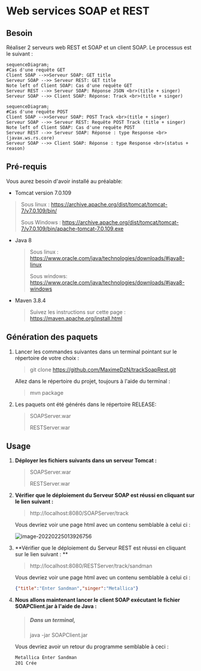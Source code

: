 # Web services  SOAP et REST



## Besoin 

Réaliser 2 serveurs web REST et SOAP et un client SOAP.
Le processus est le suivant : 

```mermaid
sequenceDiagram;
#Cas d'une requête GET
Client SOAP -->>Serveur SOAP: GET title
Serveur SOAP -->> Serveur REST: GET title
Note left of Client SOAP: Cas d'une requête GET 
Serveur REST -->> Serveur SOAP: Réponse JSON <br>(title + singer)
Serveur SOAP -->> Client SOAP: Réponse: Track <br>(title + singer)
```





```mermaid
sequenceDiagram;
#Cas d'une requête POST
Client SOAP -->>Serveur SOAP: POST Track <br>(title + singer)
Serveur SOAP -->> Serveur REST: Requête POST Track (title + singer) 
Note left of Client SOAP: Cas d'une requête POST 
Serveur REST -->> Serveur SOAP: Réponse : type Response <br>(javax.ws.rs.core)
Serveur SOAP -->> Client SOAP: Réponse : type Response <br>(status + reason)
```

## Pré-requis

Vous aurez besoin d'avoir installé au préalable:

*  Tomcat version 7.0.109 

  > Sous linux : https://archive.apache.org/dist/tomcat/tomcat-7/v7.0.109/bin/
  >
  > Sous Windows : https://archive.apache.org/dist/tomcat/tomcat-7/v7.0.109/bin/apache-tomcat-7.0.109.exe

* Java 8

  > Sous linux :  https://www.oracle.com/java/technologies/downloads/#java8-linux
  >
  > Sous windows:  https://www.oracle.com/java/technologies/downloads/#java8-windows

* Maven 3.8.4 

  > Suivez les instructions sur cette page : https://maven.apache.org/install.html


## Génération des paquets

1. Lancer les commandes suivantes dans un terminal pointant sur le répertoire de votre choix :

   > git clone https://github.com/MaximeDzN/trackSoapRest.git

   Allez dans le répertoire du projet, toujours à l'aide du terminal :

   > mvn package

 2. Les paquets ont été générés dans le répertoire RELEASE: 

    > SOAPServer.war
    >
    > RESTServer.war 
    >

## Usage

1. **Déployer les fichiers suivants dans un serveur Tomcat :**

   > SOAPServer.war
   >
   > RESTServer.war 
   

 2. **Vérifier que le déploiement du Serveur SOAP est réussi en cliquant sur le lien suivant :**

    > http://localhost:8080/SOAPServer/track

    Vous devriez voir une page html avec un contenu semblable à celui ci :

     

    ![image-20220225013926756](/home/dada/.config/Typora/typora-user-images/image-20220225013926756.png)

3. **Vérifier que le déploiement du Serveur REST est réussi en cliquant sur le lien suivant : **

   > http://localhost:8080/RESTServer/track/sandman

   Vous devriez voir une page html avec un contenu semblable à celui ci :

   ```json
   {"title":"Enter Sandman","singer":"Metallica"}
   ```

4. **Nous allons maintenant lancer le client SOAP exécutant le fichier SOAPClient.jar à l'aide de Java :**

   > ##### Dans un terminal, 
   >
   > java -jar SOAPClient.jar

   Vous devriez avoir un retour du programme semblable à ceci :

   ```bash
   Metallica Enter Sandman
   201 Crée
   ```
